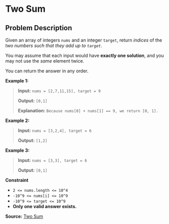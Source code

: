 # Two Sum

## Problem Description

Given an array of integers `nums` and an integer `target`, return _indices_ of the _two numbers such that they add up to `target`_.

You may assume that each input would have **exactly one solution**, and you may not use the _same_ element twice.

You can return the answer in any order.

**Example 1:**

> **Input:** `nums = [2,7,11,15], target = 9`
>
> **Output:** `[0,1]`
>
> **Explanation:** `Because nums[0] + nums[1] == 9, we return [0, 1].`

**Example 2:**

> **Input:** `nums = [3,2,4], target = 6`
>
> **Output:** `[1,2]`

**Example 3:**

> **Input:** `nums = [3,3], target = 6`
>
> **Output:** `[0,1]`

**Constraint**

- `2 <= nums.length <= 10^4`
- `-10^9 <= nums[i] <= 10^9`
- `-10^9 <= target <= 10^9`
- **Only one valid answer exists.**

**Source:** [Two Sum](https://leetcode.com/problems/two-sum/)
